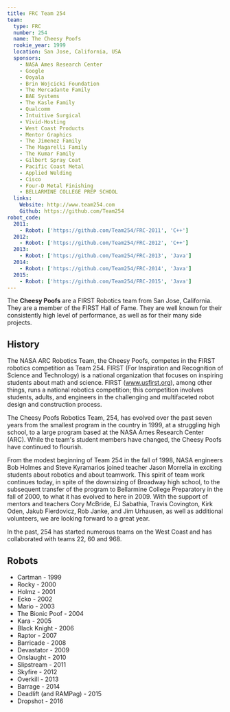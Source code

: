 ```yaml
---
title: FRC Team 254
team:
  type: FRC
  number: 254
  name: The Cheesy Poofs
  rookie_year: 1999
  location: San Jose, California, USA
  sponsors:
    - NASA Ames Research Center
    - Google
    - Ooyala
    - Brin Wojcicki Foundation
    - The Mercadante Family
    - BAE Systems
    - The Kasle Family
    - Qualcomm
    - Intuitive Surgical
    - Vivid-Hosting
    - West Coast Products
    - Mentor Graphics
    - The Jimenez Family
    - The Magarelli Family
    - The Kumar Family
    - Gilbert Spray Coat
    - Pacific Coast Metal
    - Applied Welding
    - Cisco
    - Four-D Metal Finishing
    - BELLARMINE COLLEGE PREP SCHOOL
  links:
    Website: http://www.team254.com
    Github: https://github.com/Team254
robot_code:
  2011:
    - Robot: ['https://github.com/Team254/FRC-2011', 'C++']
  2012:
    - Robot: ['https://github.com/Team254/FRC-2012', 'C++']
  2013:
    - Robot: ['https://github.com/Team254/FRC-2013', 'Java']
  2014:
    - Robot: ['https://github.com/Team254/FRC-2014', 'Java']
  2015:
    - Robot: ['https://github.com/Team254/FRC-2015', 'Java']
---
```


The **Cheesy Poofs** are a FIRST Robotics team from San Jose, California. They are a member of the FIRST Hall of Fame. They are well known for their consistently high level of performance, as well as for their many side projects.

## History

The NASA ARC Robotics Team, the Cheesy Poofs, competes in the FIRST robotics competition as Team 254\. FIRST (For Inspiration and Recognition of Science and Technology) is a national organization that focuses on inspiring students about math and science. FIRST (www.usfirst.org), among other things, runs a national robotics competition; this competition involves students, adults, and engineers in the challenging and multifaceted robot design and construction process.

The Cheesy Poofs Robotics Team, 254, has evolved over the past seven years from the smallest program in the country in 1999, at a struggling high school, to a large program based at the NASA Ames Research Center (ARC). While the team's student members have changed, the Cheesy Poofs have continued to flourish.

From the modest beginning of Team 254 in the fall of 1998, NASA engineers Bob Holmes and Steve Kyramarios joined teacher Jason Morrella in exciting students about robotics and about teamwork. This spirit of team work continues today, in spite of the downsizing of Broadway high school, to the subsequent transfer of the program to Bellarmine College Preparatory in the fall of 2000, to what it has evolved to here in 2009\. With the support of mentors and teachers Cory McBride, EJ Sabathia, Travis Covington, Kirk Oden, Jakub Fierdovicz, Rob Janke, and Jim Urhausen, as well as additional volunteers, we are looking forward to a great year.

In the past, 254 has started numerous teams on the West Coast and has collaborated with teams 22, 60 and 968.

## Robots

- Cartman - 1999
- Rocky - 2000
- Holmz - 2001
- Ecko - 2002
- Mario - 2003
- The Bionic Poof - 2004
- Kara - 2005
- Black Knight - 2006
- Raptor - 2007
- Barricade - 2008
- Devastator - 2009
- Onslaught - 2010
- Slipstream - 2011
- Skyfire - 2012
- Overkill - 2013
- Barrage - 2014
- Deadlift (and RAMPag) - 2015
- Dropshot - 2016
